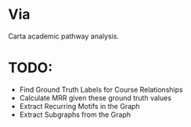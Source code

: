 # Via
Carta academic pathway analysis.


# TODO:

* Find Ground Truth Labels for Course Relationships
* Calculate MRR given these ground truth values
* Extract Recurring Motifs in the Graph
* Extract Subgraphs from the Graph 
